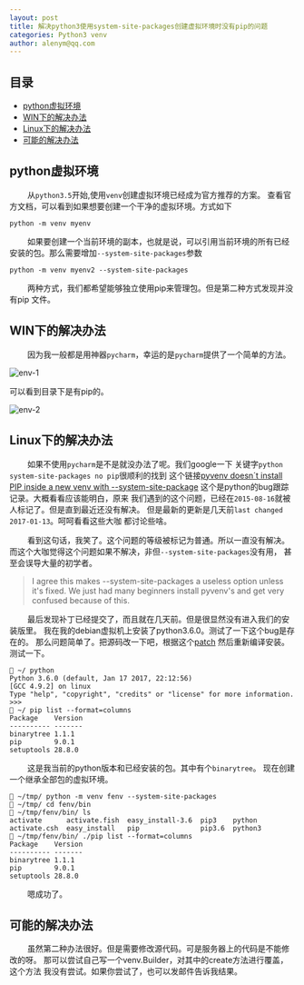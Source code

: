 ```yaml
---
layout: post
title: 解决python3使用system-site-packages创建虚拟环境时没有pip的问题
categories: Python3 venv
author: alenym@qq.com
---
```

## 目录 ##

- [python虚拟环境](#hh0) 
- [WIN下的解决办法](#hh1) 
- [Linux下的解决办法](#hh2) 
- [可能的解决办法](#hh3) 

## python虚拟环境<a name="hh0"></a> ##

&nbsp;
&nbsp;
&nbsp;
&nbsp;
从`python3.5`开始,使用`venv`创建虚拟环境已经成为官方推荐的方案。
查看官方文档，可以看到如果想要创建一个干净的虚拟环境。方式如下

	python -m venv myenv


&nbsp;
&nbsp;
&nbsp;
&nbsp;
如果要创建一个当前环境的副本，也就是说，可以引用当前环境的所有已经
安装的包。那么需要增加`--system-site-packages`参数

	python -m venv myenv2 --system-site-packages


&nbsp;
&nbsp;
&nbsp;
&nbsp;
两种方式，我们都希望能够独立使用pip来管理包。但是第二种方式发现并没有pip
文件。

## WIN下的解决办法<a name="hh1"></a> ##


&nbsp;
&nbsp;
&nbsp;
&nbsp;
因为我一般都是用神器`pycharm`，幸运的是`pycharm`提供了一个简单的方法。

![env-1]({{site.url}}/assets/env-1.png)

可以看到目录下是有pip的。

![env-2]({{site.url}}/assets/env-2.png)


## Linux下的解决办法<a name="hh2"></a> ##


&nbsp;
&nbsp;
&nbsp;
&nbsp;
如果不使用`pycharm`是不是就没办法了呢。我们google一下
关键字`python system-site-packages no pip`很顺利的找到
这个链接[pyvenv doesn´t install PIP inside a new venv with --system-site-package](https://bugs.python.org/issue24875)
这个是python的bug跟踪记录。大概看看应该能明白，原来
我们遇到的这个问题，已经在`2015-08-16`就被人标记了。但是直到最近还没有解决。
但是最新的更新是几天前`last changed 2017-01-13`。呵呵看看这些大咖
都讨论些啥。


&nbsp;
&nbsp;
&nbsp;
&nbsp;
看到这句话，我笑了。这个问题的等级被标记为普通。所以一直没有解决。
而这个大咖觉得这个问题如果不解决，非但`--system-site-packages`没有用，
甚至会误导大量的初学者。

> I agree this makes --system-site-packages a useless option unless it's fixed. We just had many beginners install pyvenv's and get very confused because of this.


&nbsp;
&nbsp;
&nbsp;
&nbsp;
最后发现补丁已经提交了，而且就在几天前。但是很显然没有进入我们的安装版里。
我在我的debian虚拟机上安装了python3.6.0。测试了一下这个bug是存在的。
那么问题简单了。把源码改一下吧，根据这个[patch](https://bugs.python.org/review/24875/patch/19738/77413)
然后重新编译安装。测试一下。

	 ~/ python
	Python 3.6.0 (default, Jan 17 2017, 22:12:56) 
	[GCC 4.9.2] on linux
	Type "help", "copyright", "credits" or "license" for more information.
	>>> 
	 ~/ pip list --format=columns
	Package    Version
	---------- -------
	binarytree 1.1.1  
	pip        9.0.1  
	setuptools 28.8.0 

&nbsp;
&nbsp;
&nbsp;
&nbsp;
这是我当前的python版本和已经安装的包。其中有个`binarytree`。
现在创建一个继承全部包的虚拟环境。

	 ~/tmp/ python -m venv fenv --system-site-packages
	 ~/tmp/ cd fenv/bin
	 ~/tmp/fenv/bin/ ls
	activate      activate.fish  easy_install-3.6  pip3    python
	activate.csh  easy_install   pip               pip3.6  python3
	 ~/tmp/fenv/bin/ ./pip list --format=columns
	Package    Version
	---------- -------
	binarytree 1.1.1  
	pip        9.0.1  
	setuptools 28.8.0 

&nbsp;
&nbsp;
&nbsp;
&nbsp;
嗯成功了。

## 可能的解决办法<a name="hh3"></a> ##


&nbsp;
&nbsp;
&nbsp;
&nbsp;
虽然第二种办法很好。但是需要修改源代码。可是服务器上的代码是不能修改的呀。
那可以尝试自己写一个venv.Builder，对其中的create方法进行覆盖，这个方法
我没有尝试。如果你尝试了，也可以发邮件告诉我结果。

